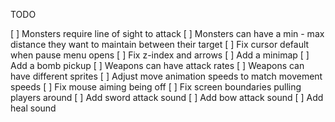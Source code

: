 TODO

[ ] Monsters require line of sight to attack
[ ] Monsters can have a min - max distance they want to maintain between their target
[ ] Fix cursor default when pause menu opens
[ ] Fix z-index and arrows
[ ] Add a minimap
[ ] Add a bomb pickup
[ ] Weapons can have attack rates
[ ] Weapons can have different sprites
[ ] Adjust move animation speeds to match movement speeds
[ ] Fix mouse aiming being off
[ ] Fix screen boundaries pulling players around
[ ] Add sword attack sound
[ ] Add bow attack sound
[ ] Add heal sound
